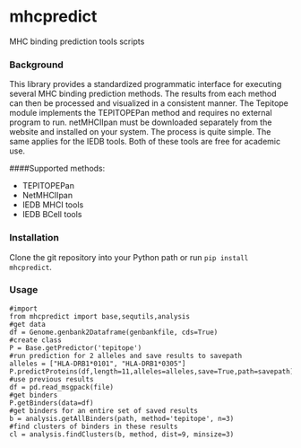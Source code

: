 mhcpredict
==========

MHC binding prediction tools scripts

### Background

This library provides a standardized programmatic interface for executing several MHC binding prediction methods. The results from each method can then be processed and visualized in a consistent manner. The Tepitope module implements the TEPITOPEPan method and requires no external program to run. netMHCIIpan must be downloaded separately from the website and installed on your system. The process is quite simple. The same applies for the IEDB tools. Both of these tools are free for academic use.

####Supported methods:

* TEPITOPEPan 
* NetMHCIIpan
* IEDB MHCI tools
* IEDB BCell tools

### Installation

Clone the git repository into your Python path or run `pip install mhcpredict`.

### Usage
```
#import
from mhcpredict import base,sequtils,analysis
#get data
df = Genome.genbank2Dataframe(genbankfile, cds=True)
#create class
P = Base.getPredictor('tepitope')
#run prediction for 2 alleles and save results to savepath
alleles = ["HLA-DRB1*0101", "HLA-DRB1*0305"]
P.predictProteins(df,length=11,alleles=alleles,save=True,path=savepath)
#use previous results
df = pd.read_msgpack(file)
#get binders
P.getBinders(data=df)
#get binders for an entire set of saved results
b = analysis.getAllBinders(path, method='tepitope', n=3)
#find clusters of binders in these results
cl = analysis.findClusters(b, method, dist=9, minsize=3)
```                        
